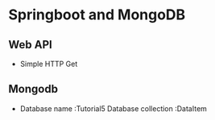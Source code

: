 
# Springboot and MongoDB


## Web API
* Simple HTTP Get 

## Mongodb
* Database name :Tutorial5
Database collection :DataItem

